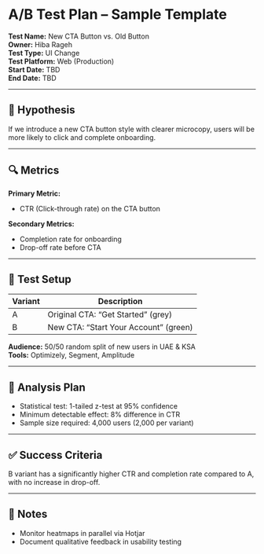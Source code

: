 # A/B Test Plan – Sample Template

**Test Name:** New CTA Button vs. Old Button  
**Owner:** Hiba Rageh  
**Test Type:** UI Change  
**Test Platform:** Web (Production)  
**Start Date:** TBD  
**End Date:** TBD

---

## 🎯 Hypothesis

If we introduce a new CTA button style with clearer microcopy, users will be more likely to click and complete onboarding.

---

## 🔍 Metrics

**Primary Metric:**  
- CTR (Click-through rate) on the CTA button

**Secondary Metrics:**  
- Completion rate for onboarding
- Drop-off rate before CTA

---

## 🔬 Test Setup

| Variant | Description                |
|---------|----------------------------|
| A       | Original CTA: “Get Started” (grey) |
| B       | New CTA: “Start Your Account” (green) |

**Audience:** 50/50 random split of new users in UAE & KSA  
**Tools:** Optimizely, Segment, Amplitude

---

## 🧠 Analysis Plan

- Statistical test: 1-tailed z-test at 95% confidence
- Minimum detectable effect: 8% difference in CTR
- Sample size required: 4,000 users (2,000 per variant)

---

## ✅ Success Criteria

B variant has a significantly higher CTR and completion rate compared to A, with no increase in drop-off.

---

## 📝 Notes

- Monitor heatmaps in parallel via Hotjar
- Document qualitative feedback in usability testing
